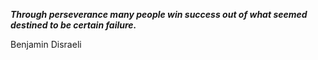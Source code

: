 _**Through perseverance many people win success out of what seemed destined to be certain failure.**_

Benjamin Disraeli